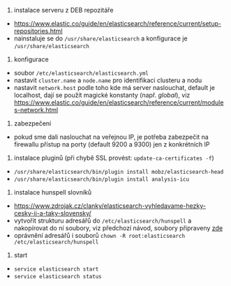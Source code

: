 1. instalace serveru z DEB repozitáře
 - https://www.elastic.co/guide/en/elasticsearch/reference/current/setup-repositories.html
 - nainstaluje se do `/usr/share/elasticsearch` a konfigurace je `/usr/share/elasticsearch`

1. konfigurace
 - soubor `/etc/elasticsearch/elasticsearch.yml`
 - nastavit `cluster.name` a `node.name` pro identifikaci clusteru a nodu
 - nastavit `network.host` podle toho kde má server naslouchat, default je localhost, dají se použít magické konstanty (např. _global_), viz https://www.elastic.co/guide/en/elasticsearch/reference/current/modules-network.html

1. zabezpečení
 - pokud sme dali naslouchat na veřejnou IP, je potřeba zabezpečit na firewallu přístup na porty (default 9200 a 9300) jen z konkrétních IP

1. instalace pluginů (při chybě SSL provést: `update-ca-certificates -f`)
 - `/usr/share/elasticsearch/bin/plugin install mobz/elasticsearch-head`
 - `/usr/share/elasticsearch/bin/plugin install analysis-icu`
 
1. instalace hunspell slovníků
 - https://www.zdrojak.cz/clanky/elasticsearch-vyhledavame-hezky-cesky-ii-a-taky-slovensky/
 - vytvořit strukturu adresářů do `/etc/elasticsearch/hunspell` a nakopírovat do ní soubory, viz předchozí návod, soubory připraveny [zde](https://gitlab.sanasport.cz/doc/elasticsearch-server-install/tree/master/hunspell)
 - oprávnění adresářů i souborů `chown -R root:elasticsearch /etc/elasticsearch/hunspell`
 
1. start
 - `service elasticsearch start`
 - `service elasticsearch status`
